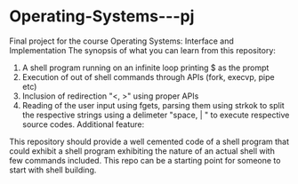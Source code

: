 # Operating-Systems---pj
Final project for the course Operating Systems: Interface and Implementation
The synopsis of what you can learn from this repository:
  1. A shell program running on an infinite loop printing $ as the prompt
  2. Execution of out of shell commands through APIs (fork, execvp, pipe etc)
  3. Inclusion of redirection "<, >" using proper APIs
  4. Reading of the user input using fgets, parsing them using strkok to split the respective strings using a delimeter "space, | " to execute respective source codes.
Additional feature: 
 
This repository should provide a well cemented code of a shell program that could exhibit a shell program exhibiting the nature of an actual shell with few commands included. This repo can be a starting point for someone to start with shell building.
